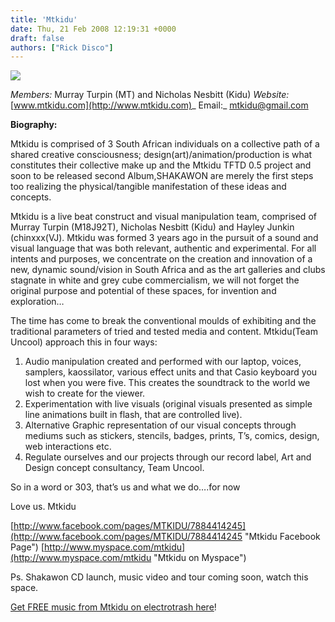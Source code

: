 ```yaml
---
title: 'Mtkidu'
date: Thu, 21 Feb 2008 12:19:31 +0000
draft: false
authors: ["Rick Disco"]
---
```


![](/images/mtkidu-tftd.jpg)

_Members:_ Murray Turpin (MT) and Nicholas Nesbitt (Kidu)
_Website:_ [www.mtkidu.com](http://www.mtkidu.com)_
Email:_ mtkidu@gmail.com

**Biography:**

Mtkidu is comprised of 3 South African individuals on a collective path of a shared creative consciousness; design(art)/animation/production is what constitutes their collective make up and the Mtkidu TFTD 0.5 project and soon to be released second Album,SHAKAWON are merely the first steps too realizing the physical/tangible manifestation of these ideas and concepts.

Mtkidu is a live beat construct and visual manipulation team, comprised of Murray Turpin (M18J92T), Nicholas Nesbitt (Kidu) and Hayley Junkin (chinxxx(VJ). Mtkidu was formed 3 years ago in the pursuit of a sound and visual language that was both relevant, authentic and experimental. For all intents and purposes, we concentrate on the creation and innovation of a new, dynamic sound/vision in South Africa and as the art galleries and clubs stagnate in white and grey cube commercialism, we will not forget the original purpose and potential of these spaces, for invention and exploration…

The time has come to break the conventional moulds of exhibiting and the traditional parameters of tried and tested media and content. Mtkidu(Team Uncool) approach this in four ways:

1.  Audio manipulation created and performed with our laptop, voices, samplers, kaossilator, various effect units and that Casio keyboard you lost when you were five. This creates the soundtrack to the world we wish to create for the viewer.
2.  Experimentation with live visuals (original visuals presented as simple line animations built in flash, that are controlled live).
3.  Alternative Graphic representation of our visual concepts through mediums such as stickers, stencils, badges, prints, T’s, comics, design, web interactions etc.
4.  Regulate ourselves and our projects through our record label, Art and Design concept consultancy, Team Uncool.

So in a word or 303, that’s us and what we do….for now

Love us.
Mtkidu

[http://www.facebook.com/pages/MTKIDU/7884414245](http://www.facebook.com/pages/MTKIDU/7884414245 "Mtkidu Facebook Page")
[http://www.myspace.com/mtkidu](http://www.myspace.com/mtkidu "Mtkidu on Myspace")

Ps. Shakawon CD launch, music video and tour coming soon, watch this space.

[Get FREE music from Mtkidu on electrotrash here](/downloads/#mtkidu "electrotrash Downloads")!